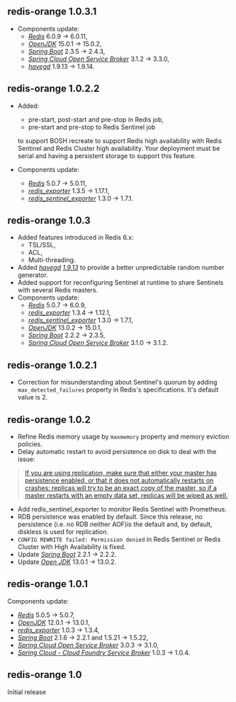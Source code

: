 ## redis-orange 1.0.3.1

- Components update:
  - [*Redis*](https://redis.io/) 6.0.9 -> 6.0.11,
  - [*OpenJDK*](https://openjdk.java.net/) 15.0.1 -> 15.0.2,
  - [*Spring Boot*](https://spring.io/projects/spring-boot) 2.3.5 -> 2.4.3,
  - [*Spring Cloud Open Service Broker*](https://spring.io/projects/spring-cloud-open-service-broker) 3.1.2 -> 3.3.0,
  - [*havegd*](https://www.issihosts.com/haveged/) 1.9.13 -> 1.9.14.

## redis-orange 1.0.2.2

- Added:
  - pre-start, post-start and pre-stop in Redis job,
  - pre-start and pre-stop to Redis Sentinel job
  
  to support BOSH recreate to support Redis high availability with Redis Sentinel and Redis Cluster high availability. Your deployment must be serial and having a persistent storage to support this feature.
- Components update:
  - [*Redis*](https://redis.io/) 5.0.7 -> 5.0.11,
  - [*redis_exporter*](https://github.com/oliver006/redis_exporter) 1.3.5 -> 1.17.1,
  - [*redis_sentinel_exporter*](https://github.com/leominov/redis_sentinel_exporter) 1.3.0 -> 1.7.1.

## redis-orange 1.0.3

- Added features introduced in Redis 6.x:
  - TSL/SSL,
  - ACL,
  - Multi-threading.
- Added [*havegd*](https://www.issihosts.com/haveged/) [*1.9.13*](https://github.com/jirka-h/haveged/releases/tag/v1.9.13) to provide a better unpredictable random number generator.
- Added support for reconfiguring Sentinel at runtime to share Sentinels with several Redis masters.
- Components update:
  - [*Redis*](https://redis.io/) 5.0.7 -> 6.0.9,
  - [*redis_exporter*](https://github.com/oliver006/redis_exporter) 1.3.4 -> 1.12.1,
  - [*redis_sentinel_exporter*](https://github.com/leominov/redis_sentinel_exporter) 1.3.0 -> 1.7.1,
  - [*OpenJDK*](https://openjdk.java.net/) 13.0.2 -> 15.0.1,
  - [*Spring Boot*](https://spring.io/projects/spring-boot) 2.2.2 -> 2.3.5,
  - [*Spring Cloud Open Service Broker*](https://spring.io/projects/spring-cloud-open-service-broker) 3.1.0 -> 3.1.2.

## redis-orange 1.0.2.1

- Correction for misunderstanding about Sentinel's quorum by adding `max_detected_failures` property in Redis's specifications. It's default value is 2.

## redis-orange 1.0.2

- Refine Redis memory usage by `maxmemory` property and memory eviction policies.
- Delay automatic restart to avoid persistence on disk to deal with the issue:
> [If you are using replication, make sure that either your master has persistence enabled, or that it does not automatically restarts on crashes: replicas will try to be an exact copy of the master, so if a master restarts with an empty data set, replicas will be wiped as well.](https://redis.io/topics/admin)
- Add redis_sentinel_exporter to monitor Redis Sentinel with Prometheus.
- RDB persistence was enabled by default. Since this release, no persistence (i.e. no RDB neither AOF)is the default and, by default, diskless is used for replication.
- `CONFIG REWRITE failed: Permission denied` in Redis Sentinel or Redis Cluster with High Availability is fixed.
- Update [*Spring Boot*](https://spring.io/projects/spring-boot) 2.2.1 -> 2.2.2.
- Update [*Open JDK*](https://jdk.java.net/) 13.0.1 -> 13.0.2.

## redis-orange 1.0.1

Components update:
- [*Redis*](https://redis.io/) 5.0.5 -> 5.0.7,
- [*OpenJDK*](https://openjdk.java.net/) 12.0.1 -> 13.0.1,
- [*redis_exporter*](https://github.com/oliver006/redis_exporter) 1.0.3 -> 1.3.4,
- [*Spring Boot*](https://spring.io/projects/spring-boot) 2.1.6 -> 2.2.1 and 1.5.21 -> 1.5.22,
- [*Spring Cloud Open Service Broker*](https://spring.io/projects/spring-cloud-open-service-broker) 3.0.3 -> 3.1.0,
- [*Spring Cloud - Cloud Foundry Service Broker*](https://spring.io/projects/spring-cloud-cloudfoundry-service-broker) 1.0.3 -> 1.0.4.

## redis-orange 1.0

Initial release